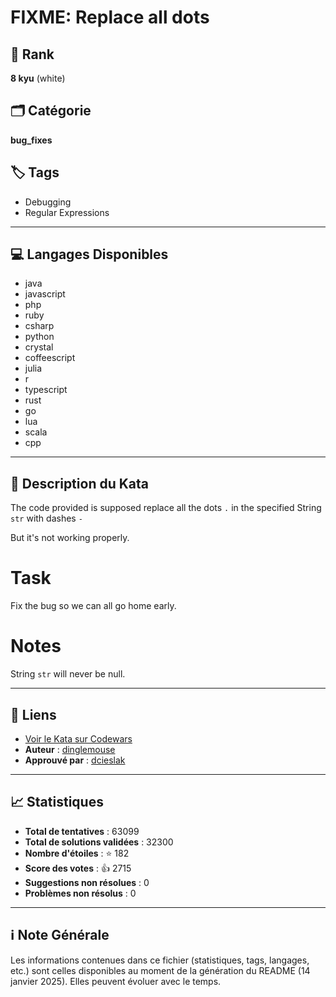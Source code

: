 # FIXME: Replace all dots

## 🏅 Rank
**8 kyu** (white)

## 🗂️ Catégorie
**bug_fixes**

## 🏷️ Tags
- Debugging
- Regular Expressions

---

## 💻 Langages Disponibles
- java
- javascript
- php
- ruby
- csharp
- python
- crystal
- coffeescript
- julia
- r
- typescript
- rust
- go
- lua
- scala
- cpp

---

## 📜 Description du Kata

The code provided is supposed replace all the dots `.` in the specified String `str` with dashes `-`

But it's not working properly.

# Task

Fix the bug so we can all go home early.

# Notes

String `str` will never be null.

---

## 🔗 Liens
- [Voir le Kata sur Codewars](https://www.codewars.com/kata/596c6eb85b0f515834000049)
- **Auteur** : [dinglemouse](https://www.codewars.com/users/dinglemouse)
- **Approuvé par** : [dcieslak](https://www.codewars.com/users/dcieslak)

---

## 📈 Statistiques
- **Total de tentatives** : 63099
- **Total de solutions validées** : 32300
- **Nombre d'étoiles** : ⭐ 182
- **Score des votes** : 👍 2715
- **Suggestions non résolues** : 0
- **Problèmes non résolus** : 0

---

## ℹ️ Note Générale
Les informations contenues dans ce fichier (statistiques, tags, langages, etc.) sont celles disponibles au moment de la génération du README (14 janvier 2025). Elles peuvent évoluer avec le temps.
